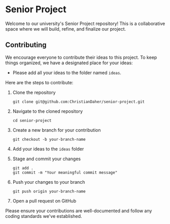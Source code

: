 # Senior Project

Welcome to our university's Senior Project repository! This is a collaborative space where we will build, refine, and finalize our project.

## Contributing

We encourage everyone to contribute their ideas to this project. To keep things organized, we have a designated place for your ideas:

- Please add all your ideas to the folder named `ideas`.

Here are the steps to contribute:

1. Clone the repository
    ```
    git clone git@github.com:ChristianDaher/senior-project.git
    ```

2. Navigate to the cloned repository
    ```
    cd senior-project
    ```

3. Create a new branch for your contribution
    ```
    git checkout -b your-branch-name
    ```

4. Add your ideas to the `ideas` folder

5. Stage and commit your changes
    ```
    git add .
    git commit -m "Your meaningful commit message"
    ```

6. Push your changes to your branch
    ```
    git push origin your-branch-name
    ```

7. Open a pull request on GitHub

Please ensure your contributions are well-documented and follow any coding standards we've established.